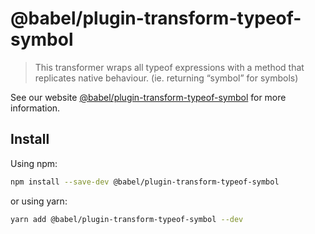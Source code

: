 # @babel/plugin-transform-typeof-symbol

> This transformer wraps all typeof expressions with a method that replicates native behaviour. (ie. returning “symbol” for symbols)

See our
website [@babel/plugin-transform-typeof-symbol](https://babeljs.io/docs/en/next/babel-plugin-transform-typeof-symbol.html)
for more information.

## Install

Using npm:

```sh
npm install --save-dev @babel/plugin-transform-typeof-symbol
```

or using yarn:

```sh
yarn add @babel/plugin-transform-typeof-symbol --dev
```
